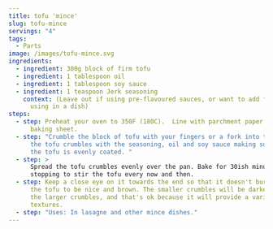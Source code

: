 ```yaml
---
title: tofu 'mince'
slug: tofu-mince
servings: "4"
tags:
  - Parts
image: /images/tofu-mince.svg
ingredients:
  - ingredient: 300g block of firm tofu
  - ingredient: 1 tablespoon oil
  - ingredient: 1 tablespoon soy sauce
  - ingredient: 1 teaspoon Jerk seasoning
    context: (Leave out if using pre-flavoured sauces, or want to add flavours, when
      using in a dish)
steps:
  - step: Preheat your oven to 350F (180C).  Line with parchment paper a large
      baking sheet.
  - step: "Crumble the block of tofu with your fingers or a fork into the bowl. Mix
      the tofu crumbles with the seasoning, oil and soy sauce making sure all of
      the tofu is evenly coated. "
  - step: >
      Spread the tofu crumbles evenly over the pan. Bake for 30ish minutes,
      stopping to stir the tofu every now and then. 
  - step: Keep a close eye on it towards the end so that it doesn't burn. You want
      the tofu to be nice and brown. The smaller crumbles will be darker than
      the larger crumbles, and that's ok because it will provide a variety of
      textures.
  - step: "Uses: In lasagne and other mince dishes."
---
```

